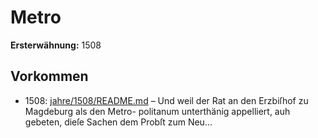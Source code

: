 # Metro

**Ersterwähnung:** 1508

## Vorkommen
- 1508: [jahre/1508/README.md](../jahre/1508/README.md) – Und weil der
Rat an den Erzbiſhof zu Magdeburg als den Metro-
politanum unterthänig appelliert, auh gebeten, dieſe Sachen
dem Probſt zum Neu...
